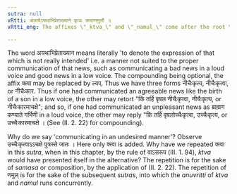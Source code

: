 ```yaml
---
sutra: null
vRtti: अव्ययेऽयथाभिप्रेताख्याने कृञः क्त्वाणमुलौ ॥
vRtti_eng: The affixes \"_ktva_\" and \"_namul_\" come after the root \"_kri_\" (to make), when an Indeclinable word is in composition with it, and the meaning is the communication of anything in a disagreeable or undesired way.

---
```

The word अयथाभिप्रेताख्यान means literally 'to denote the expression of that which is not really intended' i.e. a manner not suited to the proper communication of that news, such as communicating a bad news in a loud voice and good news in a low voice. The compounding being optional, the affix क्त्वा may be replaced by ल्यप्. Thus we have three forms नीचैःकृत्य, नीचैःकृत्वा, or नीचैःकार. Thus if one had communicated an agreeable news like the birth of a son in a low voice, the other may retort "किं तर्हि वृषल नीचैःकृत्वा, नीचैःकृत्य, or नीचैःकारमाचक्षे"; and so, if one had communicated an unpleasant news as ब्राह्मण कण्याते गर्भिणी in a loud voice, the other may reply "किं तर्हि वृषलोच्चैःकृत्वा, उच्चैःकृत्य, or उच्चैःकारमाचक्षे । (See (II. 2. 22) for compounding).

Why do we say 'communicating in an undesired manner'? Observe उच्चैःकृत्वाऽऽचक्षे पुत्रस्ते जातः । Here only क्त्वा is added. Why have we repeated क्त्वा in this _sutra_, when in this chapter, by the rule of वाऽसरूप (III. 1. 94), _ktva_ would have presented itself in the alternative? The repetition is for the sake of _samasa_ or composition, by the application of (II. 2. 22). The repetition of णमुल् is for the sake of the subsequent _sutras_, into which the _anuvritti_ of _ktva_ and _namul_ runs concurrently.